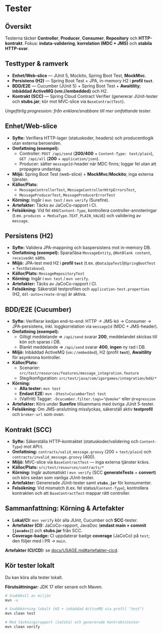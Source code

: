 # Tester

## Översikt

Testerna täcker **Controller**, **Producer**, **Consumer**, **Repository** och **HTTP-kontrakt**. Fokus: **indata-validering**, **korrelation (MDC + JMS)** och **stabila HTTP-svar**.

## Testtyper & ramverk

- **Enhet/Web-slice** — JUnit 5, Mockito, Spring Boot Test, **MockMvc**.
- **Persistens (H2)** — Spring Boot Test + JPA, in-memory H2 i **profil `test`**.
- **BDD/E2E** — Cucumber (JUnit 5) + Spring Boot Test + **Awaitility**; **inbäddad ActiveMQ (vm://embedded)** och H2.
- **Kontrakt (SCC)** — Spring Cloud Contract Verifier (genererar JUnit-tester och **stubs.jar**; kör mot MVC-slice via `BaseContractTest`).

*Ungefärlig progression: från enklare/snabbare till mer omfattande tester.*

## Enhet/Web-slice

- **Syfte:** Verifiera HTTP-lager (statuskoder, headers) och producentlogik utan externa beroenden.
- **Omfattning (exempel):**
  - Controller: `POST /api/send` (**200/400** + `Content-Type: text/plain`), `GET /api/all` (**200** + `application/json`).
  - Producer: sätter `messageId`-header när MDC finns; loggar fel utan att propagera undantag.
- **Miljö:** Spring Boot Test (web-slice) + **MockMvc**/**Mockito**; inga externa tjänster.
- **Källor/Plats:**
  - `MessageControllerTest`, `MessageControllerHttpErrorsTest`,
  - `MessageProducerTest`, `MessageProducerErrorTest`
- **Körning:** Ingår i `mvn test` / `mvn verify` (Surefire).
- **Artefakter:** Täcks av JaCoCo-rapport i CI.
- **Felsökning:** Vid fel `400`/`Content-Type`, kontrollera controller-annoteringar (t.ex. `produces = MediaType.TEXT_PLAIN_VALUE`) och validering av `message`.

## Persistens (H2)

- **Syfte:** Validera JPA-mappning och baspersistens mot in-memory DB.
- **Omfattning (exempel):** Spara/läsa `MessageEntity`, `@NotBlank content`, `receivedAt` sätts.
- **Miljö:** JPA-test med H2 i **profil `test`** (t.ex. `@DataJpaTest`/`@SpringBootTest` + `TestDatabase`).
- **Källor/Plats:** `MessageRepositoryTest`
- **Körning:** Ingår i `mvn test` / `mvn verify`.
- **Artefakter:** Täcks av JaCoCo-rapport i CI.
- **Felsökning:** Säkerställ testprofilen och `application-test.properties` (H2, `ddl-auto=create-drop`) är aktiva.

## BDD/E2E (Cucumber)

- **Syfte:** Verifierar kedjan end-to-end: HTTP → JMS-kö → Consumer → JPA-persistens, inkl. loggkorrelation via `messageId` (MDC + JMS-header).
- **Omfattning (exempel):**
  - Giltigt meddelande ⇒ `/api/send` svarar **200**, meddelandet skickas till kön och sparas i DB.
  - Blankt meddelande ⇒ `/api/send` svarar **400**, **ingen** ny rad i DB.
- **Miljö:** Inbäddad ActiveMQ (`vm://embedded`), H2 (profil **`test`**), **Awaitility** för asynkrona kontroller.
- **Källor/Plats:**
  - Scenarier: `src/test/resources/features/message_integration.feature`
  - Steg/konfiguration: `src/test/java/com/igorgomes/integration/bdd/*`
- **Körning:**
  - **Alla tester:** `mvn test`
  - **Endast E2E:** `mvn -Dtest=CucumberTest test`
  - (Valfritt) Taggar: `-Dcucumber.filter.tags="@smoke"` eller `@regression`
- **Artefakter:** Körs under **Surefire** tillsammans med övriga JUnit 5-tester.
- **Felsökning:** Om JMS-anslutning misslyckas, säkerställ aktiv **testprofil** och `broker-url` som ovan.

## Kontrakt (SCC)

- **Syfte:** Säkerställa HTTP-kontraktet (statuskoder/validering och `Content-Type`) mot API:t.
- **Omfattning:** `contracts/valid_message.groovy` (200 + `text/plain`) och `contracts/invalid_message.groovy` (400).
- **Miljö:** MVC-slice via `BaseContractTest` — inga externa tjänster krävs.
- **Källor/Plats:** `src/test/resources/contracts/*`
- **Körning:** Ingår automatiskt i `mvn verify` (SCC **generateTests** + **convert**) och körs sedan som vanliga JUnit-tester.
- **Artefakter:** Genererade JUnit-tester samt **`stubs.jar`** för konsumenter.
- **Felsökning:** Vid mismatch (t.ex. fel status/`Content-Type`), kontrollera kontrakten och att `BaseContractTest` mappar rätt controller.

## Sammanfattning: Körning & Artefakter

- **Lokal/CI:** `mvn verify` kör alla JUnit, Cucumber och **SCC**-tester.
- **Artefakter (CI):** JaCoCo-rapport, JavaDoc (**endast main + commit `[javadoc]`**) och **stubs.jar** från SCC.
- **Coverage-badge:** CI uppdaterar badge **coverage** (JaCoCo) på `test`; den följer med i PR → `main`. 

**Artefakter (CI/CD):** se [docs/USAGE.md#artefakter-cicd](docs/USAGE.md#artefakter-cicd).

## Kör tester lokalt

Du kan köra alla tester lokalt.

**Förutsättningar:** JDK 17 eller senare och Maven.

```bash
# Snabbkoll av miljön
mvn -v

# Snabbkörning lokalt (H2 + inbäddad ActiveMQ via profil "test")
mvn clean test

# Med täckningsrapport (JaCoCo) och genererade kontraktstester
mvn clean verify
```